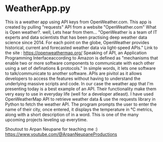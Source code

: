 # WeatherApp.py
This is a weather app using API keys from OpenWeather.com.
This app is created by pulling "requests" API from a website "OpenWeather.com" 
What is Open weather?. well, Lets hear from them... "OpenWeather is a team of IT experts and data scientists that has been practising deep weather data science since 2014. For each point on the globe, OpenWeather provides historical, current and forecasted weather data via light-speed APIs." 
Link to the site : https://openweathermap.org/
Speaking of API, an Application Programming Interfaceaccording to Amazon is defined as "mechanisms that enable two or more software components to communicate with each other using a set of definations & protocols." 
In simple words, it lets one software to talk/communicate to another software. APIs are pivitol as it allows developers to access the features without having to understand the underlying massive scripts and code. In our case the weather app that I'm presenting today is a best example of an API. Their functionality make them very easy to use in everyday life (well for a developer atleast).
I have used OpenWeatherMap API to retrieve weather data & use the requests library in Python to fetch the weather API.
The program prompts the user to enter the name of their city, once entered, it displays the temperature in °C metrics, along with a short description of in a word.
This is one of the many upcoming projects leveling up everytime.

Shoutout to Arpan Neupane for teaching me :)
https://www.youtube.com/@ArpanNeupaneProductions

